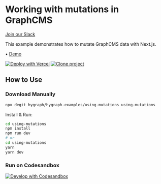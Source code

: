 # Working with mutations in GraphCMS

[Join our Slack](https://slack.graphcms.com)

This example demonstrates how to mutate GraphCMS data with Next.js.

• [Demo](https://graphcms-using-mutations.now.sh)

[![Deploy with Vercel](https://vercel.com/button)](https://vercel.com/import/project?template=https://github.com/GraphCMS/graphcms-examples/tree/master/using-mutations) [![Clone project](https://graphcms.com/button)](https://app.graphcms.com/clone/0ff23f7a41ce4da69a366ab299cc24d8)

## How to Use

### Download Manually

```bash
npx degit hygraph/hygraph-examples/using-mutations using-mutations
```

Install & Run:

```bash
cd using-mutations
npm install
npm run dev
# or
cd using-mutations
yarn
yarn dev
```

### Run on Codesandbox

[![Develop with Codesandbox](https://codesandbox.io/static/img/play-codesandbox.svg)](https://codesandbox.io/s/github/GraphCMS/graphcms-examples/tree/master/using-mutations)
